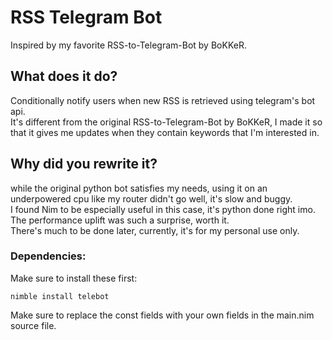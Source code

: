 # RSS Telegram Bot
 Inspired by my favorite RSS-to-Telegram-Bot by BoKKeR.
 

## What does it do?
 Conditionally notify users when new RSS is retrieved using telegram's bot api. \
 It's different from the original RSS-to-Telegram-Bot by BoKKeR, I made it so that it gives me updates when they contain keywords that I'm interested in.

## Why did you rewrite it?
 while the original python bot satisfies my needs, using it on an underpowered cpu like my router didn't go well, it's slow and buggy. \
 I found Nim to be especially useful in this case, it's python done right imo. \
 The performance uplift was such a surprise, worth it. \
 There's much to be done later, currently, it's for my personal use only.

### Dependencies:
Make sure to install these first:
```
nimble install telebot 
```
Make sure to replace the const fields with your own fields in the main.nim source file.
